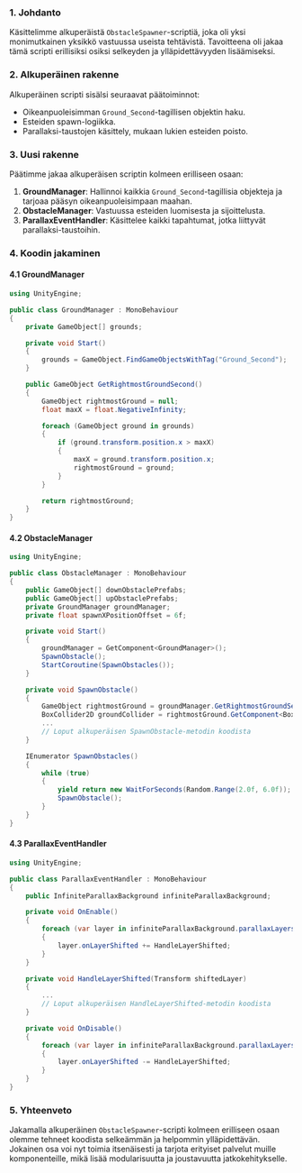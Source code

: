 
### 1. Johdanto

Käsittelimme alkuperäistä `ObstacleSpawner`-scriptiä, joka oli yksi monimutkainen yksikkö vastuussa useista tehtävistä. Tavoitteena oli jakaa tämä scripti erillisiksi osiksi selkeyden ja ylläpidettävyyden lisäämiseksi.

### 2. Alkuperäinen rakenne

Alkuperäinen scripti sisälsi seuraavat päätoiminnot:
- Oikeanpuoleisimman `Ground_Second`-tagillisen objektin haku.
- Esteiden spawn-logiikka.
- Parallaksi-taustojen käsittely, mukaan lukien esteiden poisto.

### 3. Uusi rakenne

Päätimme jakaa alkuperäisen scriptin kolmeen erilliseen osaan:

1. **GroundManager**: Hallinnoi kaikkia `Ground_Second`-tagillisia objekteja ja tarjoaa pääsyn oikeanpuoleisimpaan maahan.
2. **ObstacleManager**: Vastuussa esteiden luomisesta ja sijoittelusta.
3. **ParallaxEventHandler**: Käsittelee kaikki tapahtumat, jotka liittyvät parallaksi-taustoihin.

### 4. Koodin jakaminen

#### 4.1 GroundManager

```csharp
using UnityEngine;

public class GroundManager : MonoBehaviour
{
    private GameObject[] grounds;

    private void Start()
    {
        grounds = GameObject.FindGameObjectsWithTag("Ground_Second");
    }

    public GameObject GetRightmostGroundSecond()
    {
        GameObject rightmostGround = null;
        float maxX = float.NegativeInfinity;

        foreach (GameObject ground in grounds)
        {
            if (ground.transform.position.x > maxX)
            {
                maxX = ground.transform.position.x;
                rightmostGround = ground;
            }
        }

        return rightmostGround;
    }
}
```

#### 4.2 ObstacleManager

```csharp
using UnityEngine;

public class ObstacleManager : MonoBehaviour
{
    public GameObject[] downObstaclePrefabs;
    public GameObject[] upObstaclePrefabs;
    private GroundManager groundManager;
    private float spawnXPositionOffset = 6f;

    private void Start()
    {
        groundManager = GetComponent<GroundManager>();
        SpawnObstacle();
        StartCoroutine(SpawnObstacles());
    }

    private void SpawnObstacle()
    {
        GameObject rightmostGround = groundManager.GetRightmostGroundSecond();
        BoxCollider2D groundCollider = rightmostGround.GetComponent<BoxCollider2D>();
        ...
        // Loput alkuperäisen SpawnObstacle-metodin koodista
    }

    IEnumerator SpawnObstacles()
    {
        while (true)
        {
            yield return new WaitForSeconds(Random.Range(2.0f, 6.0f));
            SpawnObstacle();
        }
    }
}
```

#### 4.3 ParallaxEventHandler

```csharp
using UnityEngine;

public class ParallaxEventHandler : MonoBehaviour
{
    public InfiniteParallaxBackground infiniteParallaxBackground;

    private void OnEnable()
    {
        foreach (var layer in infiniteParallaxBackground.parallaxLayers)
        {
            layer.onLayerShifted += HandleLayerShifted;
        }
    }

    private void HandleLayerShifted(Transform shiftedLayer)
    {
        ...
        // Loput alkuperäisen HandleLayerShifted-metodin koodista
    }

    private void OnDisable()
    {
        foreach (var layer in infiniteParallaxBackground.parallaxLayers)
        {
            layer.onLayerShifted -= HandleLayerShifted;
        }
    }
}
```

### 5. Yhteenveto

Jakamalla alkuperäinen `ObstacleSpawner`-scripti kolmeen erilliseen osaan olemme tehneet koodista selkeämmän ja helpommin ylläpidettävän. Jokainen osa voi nyt toimia itsenäisesti ja tarjota erityiset palvelut muille komponenteille, mikä lisää modularisuutta ja joustavuutta jatkokehitykselle.